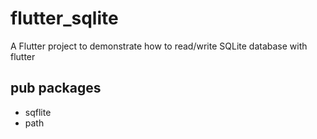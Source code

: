 # flutter_sqlite

A Flutter project to demonstrate how to read/write SQLite database with flutter

## pub packages
<ul>
  <li>sqflite</li>
  <li>path</li>
</ul>
